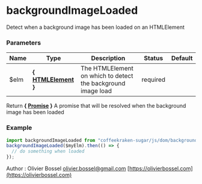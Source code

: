 # backgroundImageLoaded

Detect when a background image has been loaded on an HTMLElement

### Parameters

| Name  | Type                                                                             | Description                                                  | Status   | Default |
| ----- | -------------------------------------------------------------------------------- | ------------------------------------------------------------ | -------- | ------- |
| \$elm | **{ [HTMLElement](https://developer.mozilla.org/fr/docs/Web/API/HTMLElement) }** | The HTMLElement on which to detect the background image load | required |

Return **{ [Promise](https://developer.mozilla.org/fr/docs/Web/JavaScript/Reference/Objets_globaux/Promise) }** A promise that will be resolved when the background image has been loaded

### Example

```js
import backgroundImageLoaded from "coffeekraken-sugar/js/dom/backgroundImageLoaded";
backgroundImageLoaded($myElm).then(() => {
  // do something when loaded
});
```

Author : Olivier Bossel [olivier.bossel@gmail.com](mailto:olivier.bossel@gmail.com) [https://olivierbossel.com](https://olivierbossel.com)
